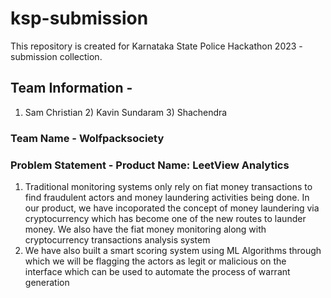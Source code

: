 # ksp-submission
This repository is created for Karnataka State Police Hackathon 2023 - submission collection. 
## Team Information -
1) Sam Christian 2) Kavin Sundaram 3) Shachendra
### Team Name - Wolfpacksociety
### Problem Statement - Product Name: LeetView Analytics
1) Traditional monitoring systems only rely on fiat money transactions to find fraudulent actors and money laundering activities being done. In our product, we have incoporated the concept of money laundering via cryptocurrency which has become one of the new routes to launder money. We also have the fiat money monitoring along with cryptocurrency transactions analysis system
2) We have also built a smart scoring system using ML Algorithms through which we will be flagging the actors as legit or malicious on the interface which can be used to automate the process of warrant generation
